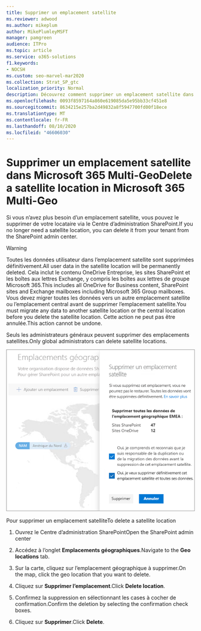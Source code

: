 ```yaml
---
title: Supprimer un emplacement satellite
ms.reviewer: adwood
ms.author: mikeplum
author: MikePlumleyMSFT
manager: pamgreen
audience: ITPro
ms.topic: article
ms.service: o365-solutions
f1.keywords:
- NOCSH
ms.custom: seo-marvel-mar2020
ms.collection: Strat_SP_gtc
localization_priority: Normal
description: Découvrez comment supprimer un emplacement satellite dans Microsoft 365 Multi-Geo. Lors de la suppression d’un emplacement satellite, toutes les données utilisateur sont également supprimées définitivement.
ms.openlocfilehash: 0093f8597164a860e619085da5e95bb33cf451e8
ms.sourcegitcommit: 8634215e257ba2d49832a8f5947700fd00f18ece
ms.translationtype: MT
ms.contentlocale: fr-FR
ms.lasthandoff: 08/10/2020
ms.locfileid: "46606030"
---
```

# <a name="delete-a-satellite-location-in-microsoft-365-multi-geo"></a><span data-ttu-id="19ac2-104">Supprimer un emplacement satellite dans Microsoft 365 Multi-Geo</span><span class="sxs-lookup"><span data-stu-id="19ac2-104">Delete a satellite location in Microsoft 365 Multi-Geo</span></span>

<span data-ttu-id="19ac2-105">Si vous n’avez plus besoin d’un emplacement satellite, vous pouvez le supprimer de votre locataire via le Centre d’administration SharePoint.</span><span class="sxs-lookup"><span data-stu-id="19ac2-105">If you no longer need a satellite location, you can delete it from your tenant from the SharePoint admin center.</span></span>

> [!WARNING]
> <span data-ttu-id="19ac2-106">Toutes les données utilisateur dans l’emplacement satellite sont supprimées définitivement.</span><span class="sxs-lookup"><span data-stu-id="19ac2-106">All user data in the satellite location will be permanently deleted.</span></span> <span data-ttu-id="19ac2-107">Cela inclut le contenu OneDrive Entreprise, les sites SharePoint et les boîtes aux lettres Exchange, y compris les boîtes aux lettres de groupe Microsoft 365.</span><span class="sxs-lookup"><span data-stu-id="19ac2-107">This includes all OneDrive for Business content, SharePoint sites and Exchange mailboxes including Microsoft 365 Group mailboxes.</span></span> <span data-ttu-id="19ac2-108">Vous devez migrer toutes les données vers un autre emplacement satellite ou l’emplacement central avant de supprimer l’emplacement satellite.</span><span class="sxs-lookup"><span data-stu-id="19ac2-108">You must migrate any data to another satellite location or the central location before you delete the satellite location.</span></span> <span data-ttu-id="19ac2-109">Cette action ne peut pas être annulée.</span><span class="sxs-lookup"><span data-stu-id="19ac2-109">This action cannot be undone.</span></span>

<span data-ttu-id="19ac2-110">Seuls les administrateurs généraux peuvent supprimer des emplacements satellites.</span><span class="sxs-lookup"><span data-stu-id="19ac2-110">Only global administrators can delete satellite locations.</span></span>

![Capture d’écran d’un centre d’administration multigéographique présentant l’interface utilisateur pour la suppression d’un emplacement géographique](media/multi-geo-delete-satellite-location.png)

<span data-ttu-id="19ac2-112">Pour supprimer un emplacement satellite</span><span class="sxs-lookup"><span data-stu-id="19ac2-112">To delete a satellite location</span></span>

1. <span data-ttu-id="19ac2-113">Ouvrez le Centre d’administration SharePoint</span><span class="sxs-lookup"><span data-stu-id="19ac2-113">Open the SharePoint admin center</span></span>

2. <span data-ttu-id="19ac2-114">Accédez à l’onglet **Emplacements géographiques**.</span><span class="sxs-lookup"><span data-stu-id="19ac2-114">Navigate to the **Geo locations** tab.</span></span>

3. <span data-ttu-id="19ac2-115">Sur la carte, cliquez sur l’emplacement géographique à supprimer.</span><span class="sxs-lookup"><span data-stu-id="19ac2-115">On the map, click the geo location that you want to delete.</span></span>

4. <span data-ttu-id="19ac2-116">Cliquez sur **Supprimer l’emplacement**.</span><span class="sxs-lookup"><span data-stu-id="19ac2-116">Click **Delete location**.</span></span>

5. <span data-ttu-id="19ac2-117">Confirmez la suppression en sélectionnant les cases à cocher de confirmation.</span><span class="sxs-lookup"><span data-stu-id="19ac2-117">Confirm the deletion by selecting the confirmation check boxes.</span></span>

6. <span data-ttu-id="19ac2-118">Cliquez sur **Supprimer**.</span><span class="sxs-lookup"><span data-stu-id="19ac2-118">Click **Delete**.</span></span>
